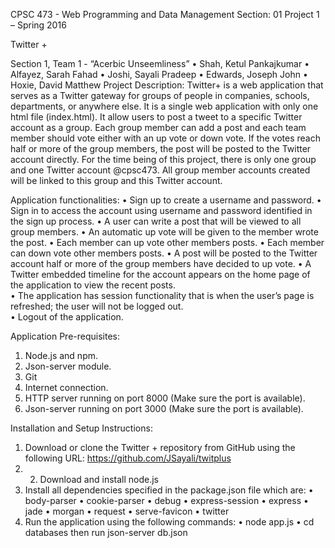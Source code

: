 CPSC 473 - Web Programming and Data Management
Section: 01
Project 1 – Spring 2016



Twitter +








Section 1, Team 1 - “Acerbic Unseemliness”
•	Shah, Ketul Pankajkumar
•	Alfayez, Sarah Fahad
•	Joshi, Sayali Pradeep
•	Edwards, Joseph John
•	Hoxie, David Matthew
Project Description:
Twitter+ is a web application that serves as a Twitter gateway for groups of people in companies, schools, departments, or anywhere else. It is a single web application with only one html file (index.html). It allow users to post a tweet to a specific Twitter account as a group. Each group member can add a post and each team member should vote either with an up vote or down vote. If the votes reach half or more of the group members, the post will be posted to the Twitter account directly. For the time being of this project, there is only one group and one Twitter account @cpsc473. All group member accounts created will be linked to this group and this Twitter account.

Application functionalities:
•	Sign up to create a username and password.
•	Sign in to access the account using username and password identified in the sign up process.
•	A user can write a post that will be viewed to all group members.
•	An automatic up vote will be given to the member wrote the post.
•	Each member can up vote other members posts.
•	Each member can down vote other members posts.
•	A post will be posted to the Twitter account half or more of the group members have decided to up vote.
•	A Twitter embedded timeline for the account appears on the home page of the application to view the recent posts.  
•	The application has session functionality that is when the user’s page is refreshed; the user will not be logged out.  
•	Logout of the application.

Application Pre-requisites:
1.	Node.js and npm.
2.	Json-server module.
3.	Git
4.	Internet connection.
5.	HTTP server running on port 8000 (Make sure the port is available).
6.	Json-server running on port 3000 (Make sure the port is available).

Installation and Setup Instructions:
1.	Download or clone the Twitter + repository from GitHub using the following URL: https://github.com/JSayali/twitplus
2.	2. Download and install node.js 
3.	Install all dependencies specified in the package.json file which are:
•	body-parser
•	cookie-parser
•	debug
•	express-session
•	express
•	jade
•	morgan
•	request
•	serve-favicon
•	twitter
4.	Run the application using the following commands:
•	node app.js 
•	cd databases then run json-server db.json

